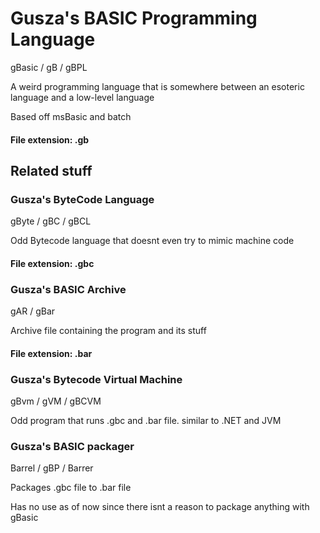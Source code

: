 # Gusza's BASIC Programming Language
gBasic / gB / gBPL

A weird programming language that is somewhere between an esoteric language and a low-level language

Based off msBasic and batch

#### File extension: .gb

## Related stuff

### Gusza's ByteCode Language
gByte / gBC / gBCL

Odd Bytecode language that doesnt even try to mimic machine code

#### File extension: .gbc

### Gusza's BASIC Archive
gAR / gBar

Archive file containing the program and its stuff

#### File extension: .bar

### Gusza's Bytecode Virtual Machine
gBvm / gVM / gBCVM

Odd program that runs .gbc and .bar file. similar to .NET and JVM

### Gusza's BASIC packager
Barrel / gBP / Barrer

Packages .gbc file to .bar file

Has no use as of now since there isnt a reason to package anything with gBasic
